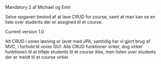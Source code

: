 ﻿Mandatory 2 af Michael og Emil

Selve opgaven bestod af at lave CRUD for course, 
samt at man kan se en liste over students der er assigned til et course.

Current version
1.0

Alt CRUD i vores løsning er lavet med JPA, 
samtidig har vi gjort brug af MVC, i forhold til vores GUI.
Alle CRUD funktioner virker, dog virker funktionen 
til at tilføje students til et course ikke,
men listen over students der er meldt til et course virker.